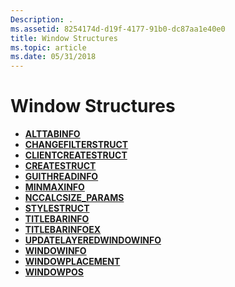 ```yaml
---
Description: .
ms.assetid: 8254174d-d19f-4177-91b0-dc87aa1e40e0
title: Window Structures
ms.topic: article
ms.date: 05/31/2018
---
```


# Window Structures

-   [**ALTTABINFO**](https://msdn.microsoft.com/library/ms632601(v=VS.85).aspx)
-   [**CHANGEFILTERSTRUCT**](https://msdn.microsoft.com/library/Dd388197(v=VS.85).aspx)
-   [**CLIENTCREATESTRUCT**](https://msdn.microsoft.com/library/ms632602(v=VS.85).aspx)
-   [**CREATESTRUCT**](https://msdn.microsoft.com/library/ms632603(v=VS.85).aspx)
-   [**GUITHREADINFO**](https://msdn.microsoft.com/library/ms632604(v=VS.85).aspx)
-   [**MINMAXINFO**](https://msdn.microsoft.com/library/ms632605(v=VS.85).aspx)
-   [**NCCALCSIZE\_PARAMS**](https://msdn.microsoft.com/library/ms632606(v=VS.85).aspx)
-   [**STYLESTRUCT**](https://msdn.microsoft.com/library/ms632607(v=VS.85).aspx)
-   [**TITLEBARINFO**](https://msdn.microsoft.com/library/ms632608(v=VS.85).aspx)
-   [**TITLEBARINFOEX**](https://msdn.microsoft.com/library/Aa969233(v=VS.85).aspx)
-   [**UPDATELAYEREDWINDOWINFO**](https://msdn.microsoft.com/library/ms632609(v=VS.85).aspx)
-   [**WINDOWINFO**](https://msdn.microsoft.com/library/ms632610(v=VS.85).aspx)
-   [**WINDOWPLACEMENT**](https://msdn.microsoft.com/library/ms632611(v=VS.85).aspx)
-   [**WINDOWPOS**](https://msdn.microsoft.com/library/ms632612(v=VS.85).aspx)

 

 



